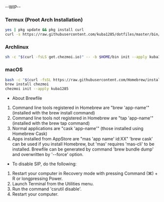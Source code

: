 --WIP--

### Termux (Proot Arch Installation)
```sh
yes | pkg update && pkg install curl
curl -s https://raw.githubusercontent.com/kuba1285/dotfiles/master/bin/termux-init.sh | bash
```
### Archlinux
```sh
sh -c "$(curl -fsLS get.chezmoi.io)" -- -b $HOME/bin init --apply kuba1285
```
### macOS
```sh
bash -c "$(curl -fsSL https://raw.githubusercontent.com/Homebrew/install/HEAD/install.sh)"
brew install chezmoi
chezmoi init --apply kuba1285
```

* About Brewfile
 1. Command line tools registered in Homebrew are "brew 'app-name'" (installed with the brew install command)
 2. Command line tools not registered in Homebrew are "tap 'app-name'" (installed with the brew tap command)
 3. Normal applications are "cask 'app-name'" (those installed using Homebrew Cask)
 4. Apps installed from AppStore are "mas 'app name' id:XX"
 'brew cask' can be used if you install Homebrew, but 'mas' requires 'mas-cli' to be installed.
 Brewfile can be generated by command 'brew bundle dump' and overwritten by '--force' option.

* To disable SIP, do the following:
 1. Restart your computer in Recovery mode with pressing Command (⌘) + R or longpressing Power.
 2. Launch Terminal from the Utilities menu.
 3. Run the command 'csrutil disable'.
 4. Restart your computer.
